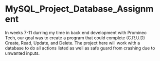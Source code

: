 # MySQL_Project_Database_Assignment
In weeks 7-11 durring my time in back end development with Promineo Tech, our goal was to create a program that could complete (C.R.U.D) Create, Read, Update, and Delete. 
The project here will work with a database to do all actions listed as well as safe guard from crashing due to unwanted inputs.

